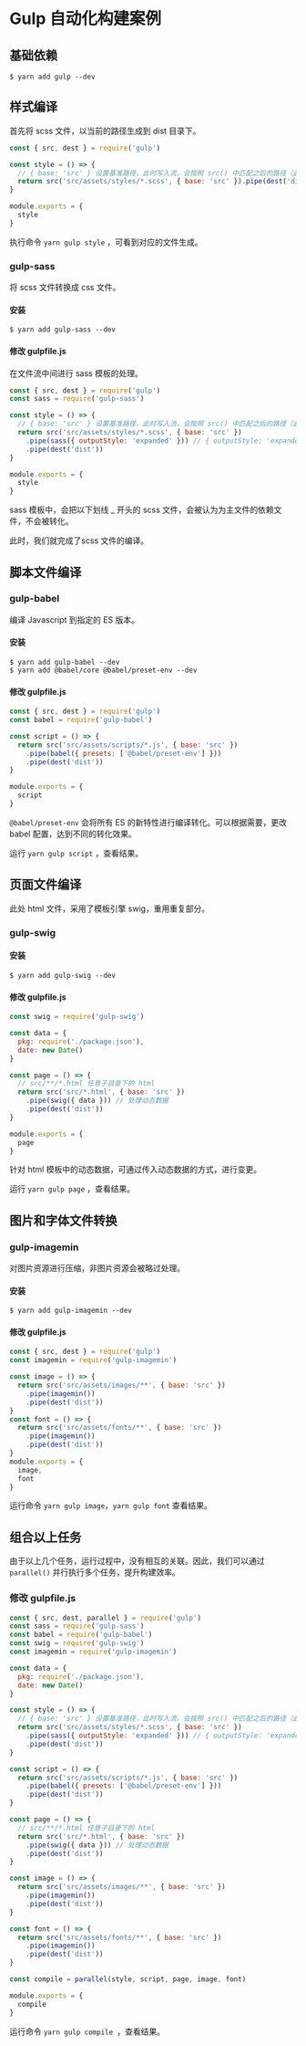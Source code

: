 # Gulp 自动化构建案例

## 基础依赖

```shell
$ yarn add gulp --dev
```

## 样式编译

首先将 scss 文件，以当前的路径生成到 dist 目录下。

```js
const { src, dest } = require('gulp')

const style = () => {
  // { base: 'src' } 设置基准路径，此时写入流，会按照 src() 中匹配之后的路径（此处路径为 /assets/styles/），生成文件
  return src('src/assets/styles/*.scss', { base: 'src' }).pipe(dest('dist'))
}

module.exports = {
  style
}
```

执行命令 `yarn gulp style` ，可看到对应的文件生成。

### gulp-sass

将 scss 文件转换成 css 文件。

#### 安装

```shell
$ yarn add gulp-sass --dev
```

#### 修改 gulpfile.js

在文件流中间进行 sass 模板的处理。

```js
const { src, dest } = require('gulp')
const sass = require('gulp-sass')

const style = () => {
  // { base: 'src' } 设置基准路径，此时写入流，会按照 src() 中匹配之后的路径（此处路径为 /assets/styles/），生成文件
  return src('src/assets/styles/*.scss', { base: 'src' })
    .pipe(sass({ outputStyle: 'expanded' })) // { outputStyle: 'expanded' } css 文件中，将中括号完全展开
    .pipe(dest('dist'))
}

module.exports = {
  style
}
```

sass 模板中，会把以下划线 _ 开头的 scss 文件，会被认为为主文件的依赖文件，不会被转化。

此时，我们就完成了scss 文件的编译。

## 脚本文件编译

### gulp-babel

编译 Javascript 到指定的 ES 版本。

#### 安装

```shell
$ yarn add gulp-babel --dev
$ yarn add @babel/core @babel/preset-env --dev
```

#### 修改 gulpfile.js

```js
const { src, dest } = require('gulp')
const babel = require('gulp-babel')

const script = () => {
  return src('src/assets/scripts/*.js', { base: 'src' })
    .pipe(babel({ presets: ['@babel/preset-env'] }))
    .pipe(dest('dist'))
}

module.exports = {
  script
}
```

`@babel/preset-env` 会将所有 ES 的新特性进行编译转化。可以根据需要，更改 babel 配置，达到不同的转化效果。

运行 `yarn gulp script` ，查看结果。

## 页面文件编译

此处 html 文件，采用了模板引擎 swig，重用重复部分。

### gulp-swig

#### 安装

```shell
$ yarn add gulp-swig --dev
```

#### 修改 gulpfile.js

```js
const swig = require('gulp-swig')

const data = {
  pkg: require('./package.json'),
  date: new Date()
}

const page = () => {
  // src/**/*.html 任意子目录下的 html
  return src('src/*.html', { base: 'src' })
    .pipe(swig({ data })) // 处理动态数据
    .pipe(dest('dist'))
}

module.exports = {
  page
}
```

针对 html 模板中的动态数据，可通过传入动态数据的方式，进行变更。

运行 `yarn gulp page` ，查看结果。

## 图片和字体文件转换

### gulp-imagemin

对图片资源进行压缩，非图片资源会被略过处理。

#### 安装

```shell
$ yarn add gulp-imagemin --dev
```

#### 修改 gulpfile.js

```js
const { src, dest } = require('gulp')
const imagemin = require('gulp-imagemin')

const image = () => {
  return src('src/assets/images/**', { base: 'src' })
    .pipe(imagemin())
    .pipe(dest('dist'))
}
const font = () => {
  return src('src/assets/fonts/**', { base: 'src' })
    .pipe(imagemin())
    .pipe(dest('dist'))
}
module.exports = {
  image,
  font
}
```

运行命令 `yarn gulp image`，`yarn gulp font` 查看结果。

## 组合以上任务

由于以上几个任务，运行过程中，没有相互的关联。因此，我们可以通过 `parallel()` 并行执行多个任务，提升构建效率。

### 修改 gulpfile.js

```js
const { src, dest, parallel } = require('gulp')
const sass = require('gulp-sass')
const babel = require('gulp-babel')
const swig = require('gulp-swig')
const imagemin = require('gulp-imagemin')

const data = {
  pkg: require('./package.json'),
  date: new Date()
}

const style = () => {
  // { base: 'src' } 设置基准路径，此时写入流，会按照 src() 中匹配之后的路径（此处路径为 /assets/styles/），生成文件
  return src('src/assets/styles/*.scss', { base: 'src' })
    .pipe(sass({ outputStyle: 'expanded' })) // { outputStyle: 'expanded' } css 文件中，将中括号完全展开
    .pipe(dest('dist'))
}

const script = () => {
  return src('src/assets/scripts/*.js', { base: 'src' })
    .pipe(babel({ presets: ['@babel/preset-env'] }))
    .pipe(dest('dist'))
}

const page = () => {
  // src/**/*.html 任意子目录下的 html
  return src('src/*.html', { base: 'src' })
    .pipe(swig({ data })) // 处理动态数据
    .pipe(dest('dist'))
}

const image = () => {
  return src('src/assets/images/**', { base: 'src' })
    .pipe(imagemin())
    .pipe(dest('dist'))
}

const font = () => {
  return src('src/assets/fonts/**', { base: 'src' })
    .pipe(imagemin())
    .pipe(dest('dist'))
}

const compile = parallel(style, script, page, image, font)

module.exports = {
  compile
}
```

运行命令 `yarn gulp compile `，查看结果。